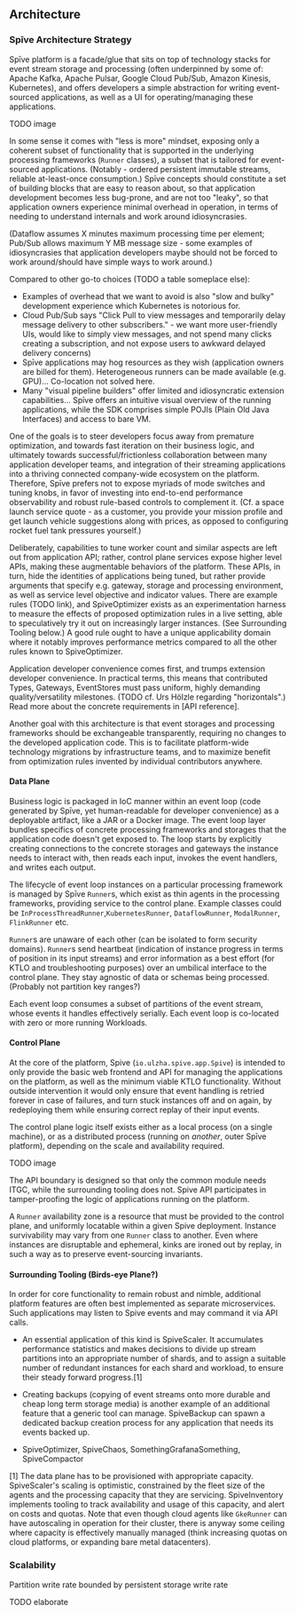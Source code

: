 ## Architecture

### Spīve Architecture Strategy

Spīve platform is a facade/glue that sits on top of technology stacks for event stream storage and processing (often underpinned by some of: Apache Kafka, Apache Pulsar, Google Cloud Pub/Sub, Amazon Kinesis, Kubernetes), and offers developers a simple abstraction for writing event-sourced applications, as well as a UI for operating/managing these applications.

TODO image

In some sense it comes with "less is more" mindset, exposing only a coherent subset of functionality that is supported in the underlying processing frameworks (`Runner` classes), a subset that is tailored for event-sourced applications. (Notably - ordered persistent immutable streams, reliable at-least-once consumption.) Spīve concepts should constitute a set of building blocks that are easy to reason about, so that application development becomes less bug-prone, and are not too "leaky", so that application owners experience minimal overhead in operation, in terms of needing to understand internals and work around idiosyncrasies.

(Dataflow assumes X minutes maximum processing time per element; Pub/Sub allows maximum Y MB message size - some examples of idiosyncrasies that application developers maybe should not be forced to work around/should have simple ways to work around.)

Compared to other go-to choices (TODO a table someplace else):
* Examples of overhead that we want to avoid is also "slow and bulky" development experience which Kubernetes is notorious for.
* Cloud Pub/Sub says "Click Pull to view messages and temporarily delay message delivery to other subscribers." - we want more user-friendly UIs, would like to simply view messages, and not spend many clicks creating a subscription, and not expose users to awkward delayed delivery concerns)
* Spīve applications may hog resources as they wish (application owners are billed for them). Heterogeneous runners can be made available (e.g. GPU)... Co-location not solved here.
* Many "visual pipeline builders" offer limited and idiosyncratic extension capabilities... Spīve offers an intuitive visual overview of the running applications, while the SDK comprises simple POJIs (Plain Old Java Interfaces) and access to bare VM.

One of the goals is to steer developers focus away from premature optimization, and towards fast iteration on their business logic, and ultimately towards successful/frictionless collaboration between many application developer teams, and integration of their streaming applications into a thriving connected company-wide ecosystem on the platform. Therefore, Spīve prefers not to expose myriads of mode switches and tuning knobs, in favor of investing into end-to-end performance observability and robust rule-based controls to complement it. (Cf. a space launch service quote - as a customer, you provide your mission profile and get launch vehicle suggestions along with prices, as opposed to configuring rocket fuel tank pressures yourself.)

Deliberately, capabilities to tune worker count and similar aspects are left out from application API; rather, control plane services expose higher level APIs, making these augmentable behaviors of the platform. These APIs, in turn, hide the identities of applications being tuned, but rather provide arguments that specify e.g. gateway, storage and processing environment, as well as service level objective and indicator values. There are example rules (TODO link), and SpiveOptimizer exists as an experimentation harness to measure the effects of proposed optimization rules in a live setting, able to speculatively try it out on increasingly larger instances. (See Surrounding Tooling below.) A good rule ought to have a unique applicability domain where it notably improves performance metrics compared to all the other rules known to SpiveOptimizer.

Application developer convenience comes first, and trumps extension developer convenience. In practical terms, this means that contributed Types, Gateways, EventStores must pass uniform, highly demanding quality/versatility milestones. (TODO cf. Urs Hölzle regarding "horizontals".) Read more about the concrete requirements in [API reference].

Another goal with this architecture is that event storages and processing frameworks should be exchangeable transparently, requiring no changes to the developed application code. This is to facilitate platform-wide technology migrations by infrastructure teams, and to maximize benefit from optimization rules invented by individual contributors anywhere.

#### Data Plane

Business logic is packaged in IoC manner within an event loop (code generated by Spīve, yet human-readable for developer convenience) as a deployable artifact, like a JAR or a Docker image. The event loop layer bundles specifics of concrete processing frameworks and storages that the application code doesn't get exposed to. The loop starts by explicitly creating connections to the concrete storages and gateways the instance needs to interact with, then reads each input, invokes the event handlers, and writes each output.

The lifecycle of event loop instances on a particular processing framework is managed by Spīve `Runner`s, which exist as thin agents in the processing frameworks, providing service to the control plane. Example classes could be `InProcessThreadRunner`,`KubernetesRunner`, `DataflowRunner`, `ModalRunner`, `FlinkRunner` etc.

`Runner`s are unaware of each other (can be isolated to form security domains). `Runner`s send heartbeat (indication of instance progress in terms of position in its input streams) and error information as a best effort (for KTLO and troubleshooting purposes) over an umbilical interface to the control plane. They stay agnostic of data or schemas being processed. (Probably not partition key ranges?)

Each event loop consumes a subset of partitions of the event stream, whose events it handles effectively serially. Each event loop is co-located with zero or more running Workloads.

#### Control Plane

At the core of the platform, Spive (`io.ulzha.spive.app.Spive`) is intended to only provide the basic web frontend and API for managing the applications on the platform, as well as the minimum viable KTLO functionality. Without outside intervention it would only ensure that event handling is retried forever in case of failures, and turn stuck instances off and on again, by redeploying them while ensuring correct replay of their input events.

The control plane logic itself exists either as a local process (on a single machine), or as a distributed process (running on _another_, outer Spīve platform), depending on the scale and availability required.

TODO image

The API boundary is designed so that only the common module needs ITGC, while the surrounding tooling does not. Spive API participates in tamper-proofing the logic of applications running on the platform.

A `Runner` availability zone is a resource that must be provided to the control plane, and uniformly locatable within a given Spive deployment. Instance survivability may vary from one `Runner` class to another. Even where instances are disruptable and ephemeral, kinks are ironed out by replay, in such a way as to preserve event-sourcing invariants.

#### Surrounding Tooling (Birds-eye Plane?)

In order for core functionality to remain robust and nimble, additional platform features are often best implemented as separate microservices. Such applications may listen to Spive events and may command it via API calls.

* An essential application of this kind is SpiveScaler. It accumulates performance statistics and makes decisions to divide up stream partitions into an appropriate number of shards, and to assign a suitable number of redundant instances for each shard and workload, to ensure their steady forward progress.[1]

* Creating backups (copying of event streams onto more durable and cheap long term storage media) is another example of an additional feature that a generic tool can manage. SpiveBackup can spawn a dedicated backup creation process for any application that needs its events backed up.

* SpiveOptimizer, SpiveChaos, SomethingGrafanaSomething, SpiveCompactor

[1] The data plane has to be provisioned with appropriate capacity. SpiveScaler's scaling is optimistic, constrained by the fleet size of the agents and the processing capacity that they are servicing. SpiveInventory implements tooling to track availability and usage of this capacity, and alert on costs and quotas. Note that even though cloud agents like `GkeRunner` can have autoscaling in operation for their cluster, there is anyway some ceiling where capacity is effectively manually managed (think increasing quotas on cloud platforms, or expanding bare metal datacenters).

### Scalability

Partition write rate bounded by persistent storage write rate

TODO elaborate
